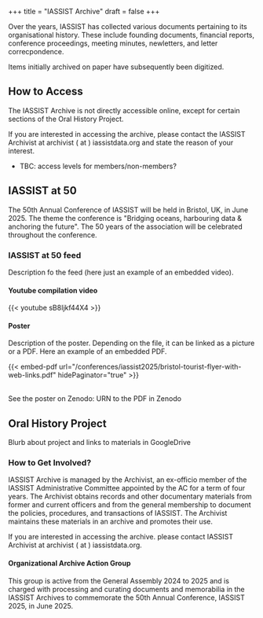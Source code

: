 +++
title = "IASSIST Archive"
draft = false
+++

Over the years, IASSIST has collected various documents pertaining to its organisational history. These include founding documents, financial reports, conference proceedings, meeting minutes, newletters, and letter correcpondence. 

Items initially archived on paper have subsequently been digitized. 

## How to Access

The IASSIST Archive is not directly accessible online, except for certain sections of the Oral History Project. 

If you are interested in accessing the archive, please contact the IASSIST Archivist at archivist ( at ) iassistdata.org and state the reason of your interest. 

- TBC: access levels for members/non-members?

## IASSIST at 50

The 50th Annual Conference of IASSIST will be held in Bristol, UK, in June 2025. The theme the conference is "Bridging oceans, harbouring data & anchoring the future". The 50 years of the association will be celebrated throughout the conference. 

### IASSIST at 50 feed

Description fo the feed (here just an example of an embedded video).

#### Youtube compilation video

{{< youtube sB8Ijkf44X4 >}}

#### Poster

Description of the poster. Depending on the file, it can be linked as a picture or a PDF. Here an example of an embedded PDF.

{{< embed-pdf url="/conferences/iassist2025/bristol-tourist-flyer-with-web-links.pdf" hidePaginator="true" >}}

<br />
See the poster on Zenodo: URN to the PDF in Zenodo

## Oral History Project

Blurb about project and links to materials in GoogleDrive

### How to Get Involved?

IASSIST Archive is managed by the Archivist, an ex-officio member of the IASSIST Administrative Committee appointed by the AC for a term of four years.
The Archivist obtains records and other documentary materials from former and current officers and from the general membership to document the policies, procedures, and transactions of IASSIST. The Archivist maintains these materials in an archive and promotes their use.

If you are interested in accessing the archive. please contact IASSIST Archivist at archivist ( at ) iassistdata.org. 

#### Organizational Archive Action Group

This group is active from the General Assembly 2024 to 2025 and is charged with processing and curating documents and memorabilia in the IASSIST Archives to commemorate the 50th Annual Conference, IASSIST 2025, in June 2025.

<!--

- how to access the archive – I can write this up. It’s mostly by contacting archivist@iassistdata.org and I want to add the GoogleDrive links to the Oral History Interviews once ready
- who to contact – archivist@iassistdata.org
- IASSIST at 50 feed (linked from on embedded on the page) – Embedded Youtube compilation video, perhaps also linking to the poster which will be uploaded to Zenodo
- Any visual elements needed? – Other than the embedded video, I don’t think so
- one page or pages? If pages, a special navigation may be needed which needs more work – One page for now

-->

<br />
